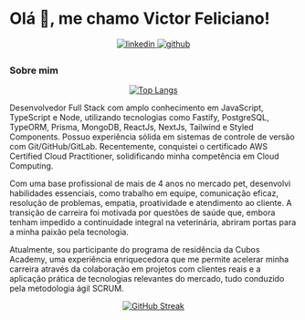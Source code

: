 # Olá 👋, me chamo Victor Feliciano! 

<div align="center">
  <a href="https://linkedin.com/in/victorjfeliciano" target="_blank">
    <img src=https://img.shields.io/badge/linkedin-%231E77B5.svg?&style=for-the-badge&logo=linkedin&logoColor=white alt=linkedin style="margin-bottom: 5px;" />
  </a>

<a href="https://github.com/vetvictor33" target="_blank">
    <img src=https://img.shields.io/badge/github-%2324292e.svg?&style=for-the-badge&logo=github&logoColor=white alt=github style="margin-bottom: 5px;" />
  </a>
</div>

### Sobre mim
<div align="center">
  
[![Top Langs](https://github-readme-stats.vercel.app/api/top-langs/?username=vetvictor33&langs_count=5)](https://github.com/anuraghazra/github-readme-stats)
  
</div

Desenvolvedor Full Stack com amplo conhecimento em JavaScript, TypeScript e Node, utilizando tecnologias como Fastify, PostgreSQL, TypeORM, Prisma, MongoDB, ReactJs, NextJs, Tailwind e Styled Components. Possuo experiência sólida em sistemas de controle de versão com Git/GitHub/GitLab. Recentemente, conquistei o certificado AWS Certified Cloud Practitioner, solidificando minha competência em Cloud Computing.

Com uma base profissional de mais de 4 anos no mercado pet, desenvolvi habilidades essenciais, como trabalho em equipe, comunicação eficaz, resolução de problemas, empatia, proatividade e atendimento ao cliente. A transição de carreira foi motivada por questões de saúde que, embora tenham impedido a continuidade integral na veterinária, abriram portas para a minha paixão pela tecnologia.

Atualmente, sou participante do programa de residência da Cubos Academy, uma experiência enriquecedora que me permite acelerar minha carreira através da colaboração em projetos com clientes reais e a aplicação prática de tecnologias relevantes do mercado, tudo conduzido pela metodologia ágil SCRUM.

<div align="center">


[![GitHub Streak](https://github-readme-streak-stats.herokuapp.com?user=VetVictor33&theme=nightowl&hide_border=true&locale=eng&date_format=j%20M%5B%20Y%5D&mode=weekly)](https://git.io/streak-stats)

</div>
